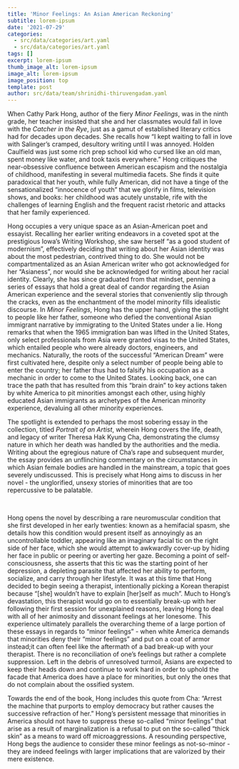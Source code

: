 ```yaml
---
title: 'Minor Feelings: An Asian American Reckoning'
subtitle: lorem-ipsum
date: '2021-07-29'
categories:
  - src/data/categories/art.yaml
  - src/data/categories/art.yaml
tags: []
excerpt: lorem-ipsum
thumb_image_alt: lorem-ipsum
image_alt: lorem-ipsum
image_position: top
template: post
author: src/data/team/shrinidhi-thiruvengadam.yaml
---
```

When Cathy Park Hong, author of the fiery *Minor Feelings*, was in the ninth grade, her teacher insisted that she and her classmates would fall in love with the *Catcher in the Rye*, just as a gamut of established literary critics had for decades upon decades. She recalls how “I kept waiting to fall in love with Salinger’s cramped, desultory writing until I was annoyed. Holden Caulfield was just some rich prep school kid who cursed like an old man, spent money like water, and took taxis everywhere.” Hong critiques the near-obsessive confluence between American escapism and the nostalgia of childhood, manifesting in several multimedia facets. She finds it quite paradoxical that her youth, while fully American, did not have a tinge of the sensationalized “innocence of youth” that we glorify in films, television shows, and books: her childhood was acutely unstable, rife with the challenges of learning English and the frequent racist rhetoric and attacks that her family experienced.


Hong occupies a very unique space as an Asian-American poet and essayist. Recalling her earlier writing endeavors in a coveted spot at the prestigious Iowa’s Writing Workshop, she saw herself “as a good student of modernism”, effectively deciding that writing about her Asian identity was about the most pedestrian, contrived thing to do. She would not be compartmentalized as an Asian American writer who got acknowledged for her “Asianess”, nor would she be acknowledged for writing about her racial identity. Clearly, she has since graduated from that mindset, penning a series of essays that hold a great deal of candor regarding the Asian American experience and the several stories that conveniently slip through the cracks, even as the enchantment of the model minority fills idealistic discourse. In *Minor Feelings*, Hong has the upper hand, giving the spotlight to people like her father, someone who defied the conventional Asian immigrant narrative by immigrating to the United States under a lie. Hong remarks that when the 1965 immigration ban was lifted in the United States, only select professionals from Asia were granted visas to the United States, which entailed people who were already doctors, engineers, and mechanics. Naturally, the roots of the successful “American Dream” were first cultivated here, despite only a select number of people being able to enter the country; her father thus had to falsify his occupation as a mechanic in order to come to the United States. Looking back, one can trace the path that has resulted from this “brain drain” to key actions taken by white America to pit minorities amongst each other, using highly educated Asian immigrants as archetypes of the American minority experience, devaluing all other minority experiences.

The spotlight is extended to perhaps the most sobering essay in the collection, titled *Portrait of an Artist*, wherein Hong covers the life, death, and legacy of writer Theresa Hak Kyung Cha, demonstrating the clumsy nature in which her death was handled by the authorities and the media. Writing about the egregious nature of Cha’s rape and subsequent murder, the essay provides an unflinching commentary on the circumstances in which Asian female bodies are handled in the mainstream, a topic that goes severely undiscussed. This is precisely what Hong aims to discuss in her novel - the unglorified, unsexy stories of minorities that are too repercussive to be palatable. 

 

Hong opens the novel by describing a rare neuromuscular condition that she first developed in her early twenties: known as a hemifacial spasm, she details how this condition would present itself as annoyingly as an uncontrollable toddler, appearing like an imaginary facial tic on the right side of her face, which she would attempt to awkwardly cover-up by hiding her face in public or peering or averting her gaze. Becoming a point of self-consciousness, she asserts that this tic was the starting point of her depression, a depleting parasite that affected her ability to perform, socialize, and carry through her lifestyle. It was at this time that Hong decided to begin seeing a therapist, intentionally picking a Korean therapist because “\[she] wouldn’t have to explain \[her]self as much”. Much to Hong’s devastation, this therapist would go on to essentially break-up with her following their first session for unexplained reasons, leaving Hong to deal with all of her animosity and dissonant feelings at her lonesome. This experience ultimately parallels the overarching theme of a large portion of these essays in regards to “minor feelings” - when white America demands that minorities deny their “minor feelings” and put on a coat of armor instead;it can often feel like the aftermath of a bad break-up with your therapist. There is no reconciliation of one’s feelings but rather a complete suppression. Left in the debris of unresolved turmoil, Asians are expected to keep their heads down and continue to work hard in order to uphold the facade that America does have a place for minorities, but only the ones that do not complain about the ossified system. 

Towards the end of the book, Hong includes this quote from Cha: “Arrest the machine that purports to employ democracy but rather causes the successive refraction of her.” Hong’s persistent message that minorities in America should not have to suppress these so-called “minor feelings” that arise as a result of marginalization is a refusal to put on the so-called “thick skin” as a means to ward off microaggressions. A resounding perspective, Hong begs the audience to consider these minor feelings as not-so-minor - they are indeed feelings with larger implications that are valorized by their mere existence. 
